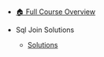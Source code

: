 - [🏠 Full Course Overview](/README)


- Sql Join   Solutions
  - [Solutions](./Solutions.md "Solutions")
